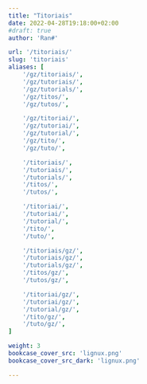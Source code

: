 ```yaml
---
title: "Titoriais"
date: 2022-04-28T19:18:00+02:00
#draft: true
author: 'Ran#'

url: '/titoriais/'
slug: 'titoriais'
aliases: [
    '/gz/titoriais/',
    '/gz/tutoriais/',
    '/gz/tutorials/',
    '/gz/titos/',
    '/gz/tutos/',

    '/gz/titoriai/',
    '/gz/tutoriai/',
    '/gz/tutorial/',
    '/gz/tito/',
    '/gz/tuto/',

    '/titoriais/',
    '/tutoriais/',
    '/tutorials/',
    '/titos/',
    '/tutos/',

    '/titoriai/',
    '/tutoriai/',
    '/tutorial/',
    '/tito/',
    '/tuto/',

    '/titoriais/gz/',
    '/tutoriais/gz/',
    '/tutorials/gz/',
    '/titos/gz/',
    '/tutos/gz/',

    '/titoriai/gz/',
    '/tutoriai/gz/',
    '/tutorial/gz/',
    '/tito/gz/',
    '/tuto/gz/',
]

weight: 3
bookcase_cover_src: 'lignux.png'
bookcase_cover_src_dark: 'lignux.png'

---
```

